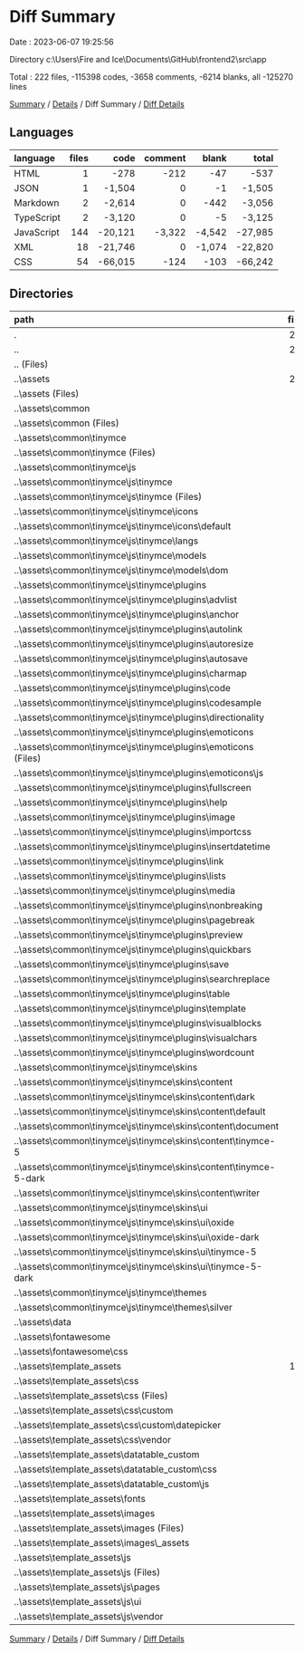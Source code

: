 # Diff Summary

Date : 2023-06-07 19:25:56

Directory c:\\Users\\Fire and Ice\\Documents\\GitHub\\frontend2\\src\\app

Total : 222 files,  -115398 codes, -3658 comments, -6214 blanks, all -125270 lines

[Summary](results.md) / [Details](details.md) / Diff Summary / [Diff Details](diff-details.md)

## Languages
| language | files | code | comment | blank | total |
| :--- | ---: | ---: | ---: | ---: | ---: |
| HTML | 1 | -278 | -212 | -47 | -537 |
| JSON | 1 | -1,504 | 0 | -1 | -1,505 |
| Markdown | 2 | -2,614 | 0 | -442 | -3,056 |
| TypeScript | 2 | -3,120 | 0 | -5 | -3,125 |
| JavaScript | 144 | -20,121 | -3,322 | -4,542 | -27,985 |
| XML | 18 | -21,746 | 0 | -1,074 | -22,820 |
| CSS | 54 | -66,015 | -124 | -103 | -66,242 |

## Directories
| path | files | code | comment | blank | total |
| :--- | ---: | ---: | ---: | ---: | ---: |
| . | 222 | -115,398 | -3,658 | -6,214 | -125,270 |
| .. | 222 | -115,398 | -3,658 | -6,214 | -125,270 |
| .. (Files) | 3 | -321 | -229 | -54 | -604 |
| ..\\assets | 219 | -115,077 | -3,429 | -6,160 | -124,666 |
| ..\\assets (Files) | 1 | -15 | -14 | -1 | -30 |
| ..\\assets\\common | 64 | -5,792 | -113 | -467 | -6,372 |
| ..\\assets\\common (Files) | 2 | -3 | -14 | -2 | -19 |
| ..\\assets\\common\\tinymce | 62 | -5,789 | -99 | -465 | -6,353 |
| ..\\assets\\common\\tinymce (Files) | 1 | -2,612 | 0 | -440 | -3,052 |
| ..\\assets\\common\\tinymce\\js | 61 | -3,177 | -99 | -25 | -3,301 |
| ..\\assets\\common\\tinymce\\js\\tinymce | 61 | -3,177 | -99 | -25 | -3,301 |
| ..\\assets\\common\\tinymce\\js\\tinymce (Files) | 2 | -3,117 | -3 | -1 | -3,121 |
| ..\\assets\\common\\tinymce\\js\\tinymce\\icons | 1 | -1 | 0 | 0 | -1 |
| ..\\assets\\common\\tinymce\\js\\tinymce\\icons\\default | 1 | -1 | 0 | 0 | -1 |
| ..\\assets\\common\\tinymce\\js\\tinymce\\langs | 1 | -2 | 0 | -2 | -4 |
| ..\\assets\\common\\tinymce\\js\\tinymce\\models | 1 | -1 | -3 | 0 | -4 |
| ..\\assets\\common\\tinymce\\js\\tinymce\\models\\dom | 1 | -1 | -3 | 0 | -4 |
| ..\\assets\\common\\tinymce\\js\\tinymce\\plugins | 33 | -33 | -90 | 0 | -123 |
| ..\\assets\\common\\tinymce\\js\\tinymce\\plugins\\advlist | 1 | -1 | -3 | 0 | -4 |
| ..\\assets\\common\\tinymce\\js\\tinymce\\plugins\\anchor | 1 | -1 | -3 | 0 | -4 |
| ..\\assets\\common\\tinymce\\js\\tinymce\\plugins\\autolink | 1 | -1 | -3 | 0 | -4 |
| ..\\assets\\common\\tinymce\\js\\tinymce\\plugins\\autoresize | 1 | -1 | -3 | 0 | -4 |
| ..\\assets\\common\\tinymce\\js\\tinymce\\plugins\\autosave | 1 | -1 | -3 | 0 | -4 |
| ..\\assets\\common\\tinymce\\js\\tinymce\\plugins\\charmap | 1 | -1 | -3 | 0 | -4 |
| ..\\assets\\common\\tinymce\\js\\tinymce\\plugins\\code | 1 | -1 | -3 | 0 | -4 |
| ..\\assets\\common\\tinymce\\js\\tinymce\\plugins\\codesample | 1 | -1 | -3 | 0 | -4 |
| ..\\assets\\common\\tinymce\\js\\tinymce\\plugins\\directionality | 1 | -1 | -3 | 0 | -4 |
| ..\\assets\\common\\tinymce\\js\\tinymce\\plugins\\emoticons | 5 | -5 | -6 | 0 | -11 |
| ..\\assets\\common\\tinymce\\js\\tinymce\\plugins\\emoticons (Files) | 1 | -1 | -3 | 0 | -4 |
| ..\\assets\\common\\tinymce\\js\\tinymce\\plugins\\emoticons\\js | 4 | -4 | -3 | 0 | -7 |
| ..\\assets\\common\\tinymce\\js\\tinymce\\plugins\\fullscreen | 1 | -1 | -3 | 0 | -4 |
| ..\\assets\\common\\tinymce\\js\\tinymce\\plugins\\help | 1 | -1 | -3 | 0 | -4 |
| ..\\assets\\common\\tinymce\\js\\tinymce\\plugins\\image | 1 | -1 | -3 | 0 | -4 |
| ..\\assets\\common\\tinymce\\js\\tinymce\\plugins\\importcss | 1 | -1 | -3 | 0 | -4 |
| ..\\assets\\common\\tinymce\\js\\tinymce\\plugins\\insertdatetime | 1 | -1 | -3 | 0 | -4 |
| ..\\assets\\common\\tinymce\\js\\tinymce\\plugins\\link | 1 | -1 | -3 | 0 | -4 |
| ..\\assets\\common\\tinymce\\js\\tinymce\\plugins\\lists | 1 | -1 | -3 | 0 | -4 |
| ..\\assets\\common\\tinymce\\js\\tinymce\\plugins\\media | 1 | -1 | -3 | 0 | -4 |
| ..\\assets\\common\\tinymce\\js\\tinymce\\plugins\\nonbreaking | 1 | -1 | -3 | 0 | -4 |
| ..\\assets\\common\\tinymce\\js\\tinymce\\plugins\\pagebreak | 1 | -1 | -3 | 0 | -4 |
| ..\\assets\\common\\tinymce\\js\\tinymce\\plugins\\preview | 1 | -1 | -3 | 0 | -4 |
| ..\\assets\\common\\tinymce\\js\\tinymce\\plugins\\quickbars | 1 | -1 | -3 | 0 | -4 |
| ..\\assets\\common\\tinymce\\js\\tinymce\\plugins\\save | 1 | -1 | -3 | 0 | -4 |
| ..\\assets\\common\\tinymce\\js\\tinymce\\plugins\\searchreplace | 1 | -1 | -3 | 0 | -4 |
| ..\\assets\\common\\tinymce\\js\\tinymce\\plugins\\table | 1 | -1 | -3 | 0 | -4 |
| ..\\assets\\common\\tinymce\\js\\tinymce\\plugins\\template | 1 | -1 | -3 | 0 | -4 |
| ..\\assets\\common\\tinymce\\js\\tinymce\\plugins\\visualblocks | 1 | -1 | -3 | 0 | -4 |
| ..\\assets\\common\\tinymce\\js\\tinymce\\plugins\\visualchars | 1 | -1 | -3 | 0 | -4 |
| ..\\assets\\common\\tinymce\\js\\tinymce\\plugins\\wordcount | 1 | -1 | -3 | 0 | -4 |
| ..\\assets\\common\\tinymce\\js\\tinymce\\skins | 22 | -22 | 0 | -22 | -44 |
| ..\\assets\\common\\tinymce\\js\\tinymce\\skins\\content | 6 | -6 | 0 | -6 | -12 |
| ..\\assets\\common\\tinymce\\js\\tinymce\\skins\\content\\dark | 1 | -1 | 0 | -1 | -2 |
| ..\\assets\\common\\tinymce\\js\\tinymce\\skins\\content\\default | 1 | -1 | 0 | -1 | -2 |
| ..\\assets\\common\\tinymce\\js\\tinymce\\skins\\content\\document | 1 | -1 | 0 | -1 | -2 |
| ..\\assets\\common\\tinymce\\js\\tinymce\\skins\\content\\tinymce-5 | 1 | -1 | 0 | -1 | -2 |
| ..\\assets\\common\\tinymce\\js\\tinymce\\skins\\content\\tinymce-5-dark | 1 | -1 | 0 | -1 | -2 |
| ..\\assets\\common\\tinymce\\js\\tinymce\\skins\\content\\writer | 1 | -1 | 0 | -1 | -2 |
| ..\\assets\\common\\tinymce\\js\\tinymce\\skins\\ui | 16 | -16 | 0 | -16 | -32 |
| ..\\assets\\common\\tinymce\\js\\tinymce\\skins\\ui\\oxide | 4 | -4 | 0 | -4 | -8 |
| ..\\assets\\common\\tinymce\\js\\tinymce\\skins\\ui\\oxide-dark | 4 | -4 | 0 | -4 | -8 |
| ..\\assets\\common\\tinymce\\js\\tinymce\\skins\\ui\\tinymce-5 | 4 | -4 | 0 | -4 | -8 |
| ..\\assets\\common\\tinymce\\js\\tinymce\\skins\\ui\\tinymce-5-dark | 4 | -4 | 0 | -4 | -8 |
| ..\\assets\\common\\tinymce\\js\\tinymce\\themes | 1 | -1 | -3 | 0 | -4 |
| ..\\assets\\common\\tinymce\\js\\tinymce\\themes\\silver | 1 | -1 | -3 | 0 | -4 |
| ..\\assets\\data | 1 | -1,504 | 0 | -1 | -1,505 |
| ..\\assets\\fontawesome | 2 | -2,328 | -13 | -2 | -2,343 |
| ..\\assets\\fontawesome\\css | 2 | -2,328 | -13 | -2 | -2,343 |
| ..\\assets\\template_assets | 151 | -105,438 | -3,289 | -5,689 | -114,416 |
| ..\\assets\\template_assets\\css | 17 | -63,578 | -85 | -75 | -63,738 |
| ..\\assets\\template_assets\\css (Files) | 3 | -59,689 | -47 | -19 | -59,755 |
| ..\\assets\\template_assets\\css\\custom | 1 | -769 | -9 | -10 | -788 |
| ..\\assets\\template_assets\\css\\custom\\datepicker | 1 | -769 | -9 | -10 | -788 |
| ..\\assets\\template_assets\\css\\vendor | 13 | -3,120 | -29 | -46 | -3,195 |
| ..\\assets\\template_assets\\datatable_custom | 26 | -122 | -90 | -12 | -224 |
| ..\\assets\\template_assets\\datatable_custom\\css | 12 | -48 | -9 | -1 | -58 |
| ..\\assets\\template_assets\\datatable_custom\\js | 14 | -74 | -81 | -11 | -166 |
| ..\\assets\\template_assets\\fonts | 6 | -21,726 | 0 | -1,074 | -22,800 |
| ..\\assets\\template_assets\\images | 12 | -20 | 0 | 0 | -20 |
| ..\\assets\\template_assets\\images (Files) | 11 | -19 | 0 | 0 | -19 |
| ..\\assets\\template_assets\\images\\_assets | 1 | -1 | 0 | 0 | -1 |
| ..\\assets\\template_assets\\js | 90 | -19,992 | -3,114 | -4,528 | -27,634 |
| ..\\assets\\template_assets\\js (Files) | 2 | -18,314 | -2,967 | -4,480 | -25,761 |
| ..\\assets\\template_assets\\js\\pages | 41 | -1,080 | 0 | -3 | -1,083 |
| ..\\assets\\template_assets\\js\\ui | 6 | -6 | 0 | 0 | -6 |
| ..\\assets\\template_assets\\js\\vendor | 41 | -592 | -147 | -45 | -784 |

[Summary](results.md) / [Details](details.md) / Diff Summary / [Diff Details](diff-details.md)